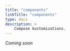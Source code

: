 ```yaml
---
title: "components"
linkTitle: "components"
type: docs
description: >
    Compose kustomizations.
---
```


*Coming soon*
